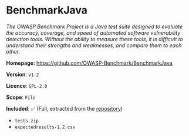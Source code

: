 # BenchmarkJava

*The OWASP Benchmark Project is a Java test suite designed to evaluate the accuracy, coverage, and speed of automated software vulnerability detection tools. Without the ability to measure these tools, it is difficult to understand their strengths and weaknesses, and compare them to each other.*

**Homepage**: https://github.com/OWASP-Benchmark/BenchmarkJava

**Version**: `v1.2`

**Licence**: `GPL-2.0`

**Scope**: `File`

**Included**: ✅ (Full, extracted from the [repository](https://github.com/OWASP-Benchmark/BenchmarkJava))

  - `tests.zip`
  - `expectedresults-1.2.csv`